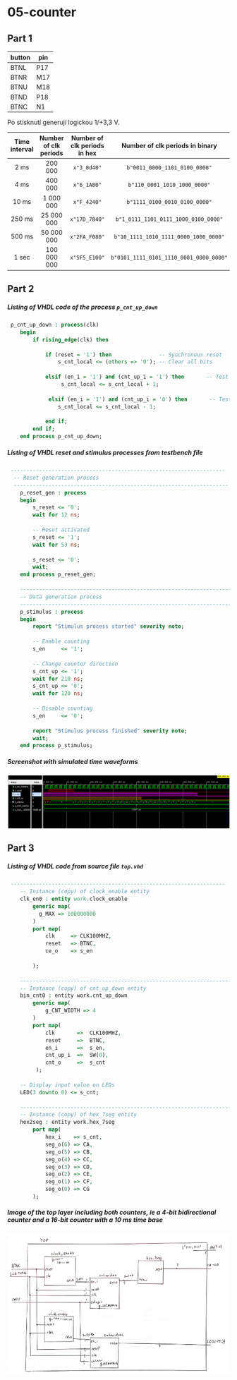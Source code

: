 # 05-counter

## Part 1

| button | pin  |
| ------ | ---- |
| BTNL   | P17  |
| BTNR   | M17  |
| BTNU   | M18  |
| BTND   | P18  |
| BTNC   | N1   |

Po stisknutí generují logickou 1/+3,3 V.




| **Time interval** | **Number of clk periods** | **Number of clk periods in hex** | **Number of clk periods in binary** |
| :-: | :-: | :-: | :-: |
| 2&nbsp;ms | 200 000 | `x"3_0d40"` | `b"0011_0000_1101_0100_0000"` |
| 4&nbsp;ms |400 000|`x"6_1A80‬"`|`b"110_0001_1010_1000_0000"`|
| 10&nbsp;ms |1 000 000|`x"F_4240‬"`|`b"1111_0100_0010_0100_0000‬"`|
| 250&nbsp;ms |25 000 000|`x"17D_7840‬"`|`b"1_0111_1101_0111_1000_0100_0000‬"`|
| 500&nbsp;ms |50 000 000|`x"2FA_F080"`|`b"‭10_1111_1010_1111_0000_1000_0000‬"`|
| 1&nbsp;sec | 100 000 000 | `x"5F5_E100"` | `b"0101_1111_0101_1110_0001_0000_0000"` |



## Part 2

##### Listing of VHDL code of the process `p_cnt_up_down`

```vhdl
 p_cnt_up_down : process(clk)
    begin
        if rising_edge(clk) then
        
            if (reset = '1') then               -- Synchronous reset
                s_cnt_local <= (others => '0'); -- Clear all bits

            elsif (en_i = '1') and (cnt_up_i = '1') then       -- Test if counter and cnt_up are enabled
                 s_cnt_local <= s_cnt_local + 1;

             elsif (en_i = '1') and (cnt_up_i = '0') then		-- Test if counter is enabled and cnt_up is disabled
                s_cnt_local <= s_cnt_local - 1;

            end if;
        end if;
    end process p_cnt_up_down;

```

##### Listing of VHDL reset and stimulus processes from testbench file

```vhdl
 --------------------------------------------------------------------
  -- Reset generation process
  --------------------------------------------------------------------
    p_reset_gen : process
    begin
        s_reset <= '0';
        wait for 12 ns;
        
        -- Reset activated
        s_reset <= '1';
        wait for 53 ns;

        s_reset <= '0';
        wait;
    end process p_reset_gen;

    --------------------------------------------------------------------
    -- Data generation process
    --------------------------------------------------------------------
    p_stimulus : process
    begin
        report "Stimulus process started" severity note;

        -- Enable counting
        s_en     <= '1';
        
        -- Change counter direction
        s_cnt_up <= '1';
        wait for 210 ns;
        s_cnt_up <= '0';
        wait for 120 ns;

        -- Disable counting
        s_en     <= '0';

        report "Stimulus process finished" severity note;
        wait;
    end process p_stimulus;
```



##### Screenshot with simulated time waveforms



![](sim.PNG)



## Part 3

##### Listing of VHDL code from source file `top.vhd`

```vhdl
 --------------------------------------------------------------------
    -- Instance (copy) of clock_enable entity
    clk_en0 : entity work.clock_enable
        generic map(
          g_MAX => 100000000 
        )
        port map(
            clk     => CLK100MHZ,
            reset   => BTNC,
            ce_o    => s_en
            
        );

    --------------------------------------------------------------------
    -- Instance (copy) of cnt_up_down entity
    bin_cnt0 : entity work.cnt_up_down
        generic map(
            g_CNT_WIDTH => 4
        )
        port map(     
            clk       =>  CLK100MHZ,
            reset     =>  BTNC,
            en_i      =>  s_en,
            cnt_up_i  =>  SW(0),
            cnt_o     =>  s_cnt
         );         
                    
    -- Display input value on LEDs
    LED(3 downto 0) <= s_cnt;

    --------------------------------------------------------------------
    -- Instance (copy) of hex_7seg entity
    hex2seg : entity work.hex_7seg
        port map(
            hex_i    => s_cnt,
            seg_o(6) => CA,
            seg_o(5) => CB,
            seg_o(4) => CC,
            seg_o(3) => CD,
            seg_o(2) => CE,
            seg_o(1) => CF,
            seg_o(0) => CG
        );
```

##### Image of the top layer including both counters, ie a 4-bit bidirectional counter and a 16-bit counter with a 10 ms time base 

![](schema.PNG)
